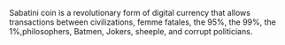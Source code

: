  Sabatini coin is a revolutionary form of digital currency that allows transactions between civilizations, femme fatales, the 95%, the 99%, the 1%,philosophers, Batmen, Jokers, sheeple, and corrupt politicians.  
